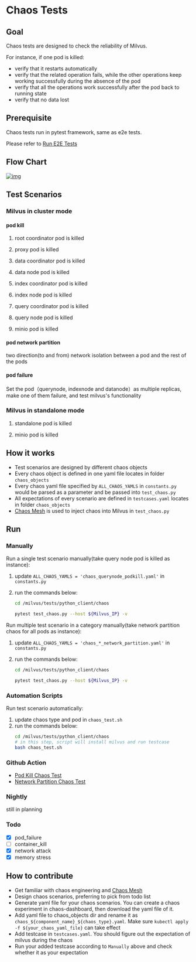# Chaos Tests
## Goal
Chaos tests are designed to check the reliability of Milvus.

For instance, if one pod is killed:
   - verify that it restarts automatically 
   - verify that the related operation fails, while the other operations keep working successfully during the absence of the pod
   - verify that all the operations work successfully after the pod back to running state
   - verify that no data lost

## Prerequisite
Chaos tests run in pytest framework, same as e2e tests. 

Please refer to [Run E2E Tests](https://github.com/milvus-io/milvus/blob/master/tests/README.md)

## Flow Chart
[![img](https://github.com/milvus-io/milvus/raw/master/tests/python_client/graphs/chaos_test_flow_chart.jpg)](https://github.com/milvus-io/milvus/blob/master/tests/python_client/graphs/chaos_test_flow_chart.jpg)
## Test Scenarios
### Milvus in cluster mode
#### pod kill
1. root coordinator pod is killed
   
2. proxy pod is killed

3. data coordinator pod is killed

4. data node pod is killed

5. index coordinator pod is killed

6. index node pod is killed

7. query coordinator pod is killed

8. query node pod is killed

9. minio pod is killed
#### pod network partition

two direction(to and from) network isolation between a pod and the rest of the pods

#### pod failure

Set the pod（querynode, indexnode and datanode）as multiple replicas, make one of them failure, and test milvus's functionality
### Milvus in standalone mode
1. standalone pod is killed

2. minio pod is killed

## How it works
- Test scenarios are designed by different chaos objects
- Every chaos object is defined in one yaml file locates in  folder `chaos_objects`
- Every chaos yaml file specified by `ALL_CHAOS_YAMLS` in `constants.py` would be parsed as a parameter and be passed into `test_chaos.py`
- All expectations of every scenario are defined in `testcases.yaml` locates in folder `chaos_objects`
- [Chaos Mesh](https://chaos-mesh.org/) is used to inject chaos into Milvus in `test_chaos.py`

## Run
### Manually
Run a single test scenario manually(take query node pod is killed as instance):
1. update `ALL_CHAOS_YAMLS = 'chaos_querynode_podkill.yaml'` in `constants.py`

2. run the commands below:
   ```bash
   cd /milvus/tests/python_client/chaos

   pytest test_chaos.py --host ${Milvus_IP} -v
   ```
Run multiple test scenario in a category manually(take network partition chaos for all pods as instance):

1. update `ALL_CHAOS_YAMLS = 'chaos_*_network_partition.yaml'` in `constants.py`

2. run the commands below:
   ```bash
   cd /milvus/tests/python_client/chaos

   pytest test_chaos.py --host ${Milvus_IP} -v
   ```
### Automation Scripts
Run test scenario automatically:
1. update chaos type and pod in `chaos_test.sh`
2. run the commands below:
   ```bash
   cd /milvus/tests/python_client/chaos
   # in this step, script will install milvus and run testcase
   bash chaos_test.sh
   ```
### Github Action
* [Pod Kill Chaos Test](https://github.com/milvus-io/milvus/actions/workflows/pod-kill-chaos-test.yaml)
* [Network Partition Chaos Test](https://github.com/milvus-io/milvus/actions/workflows/network-partition-chaos-test.yaml)

### Nightly 
still in planning 

### Todo
- [x] pod_failure
- [ ] container_kill
- [x] network attack
- [x] memory stress

## How to contribute
* Get familiar with chaos engineering and [Chaos Mesh](https://chaos-mesh.org)
* Design chaos scenarios, preferring to pick from todo list
* Generate yaml file for your chaos scenarios. You can create a chaos experiment in chaos-dashboard, then download the yaml file of it.
* Add yaml file to chaos_objects dir and rename it as `chaos_${component_name}_${chaos_type}.yaml`. Make sure `kubectl apply -f ${your_chaos_yaml_file}` can take effect
* Add testcase in `testcases.yaml`. You should figure out the expectation of milvus during the chaos
* Run your added testcase according to `Manually` above and check whether it as your expectation 